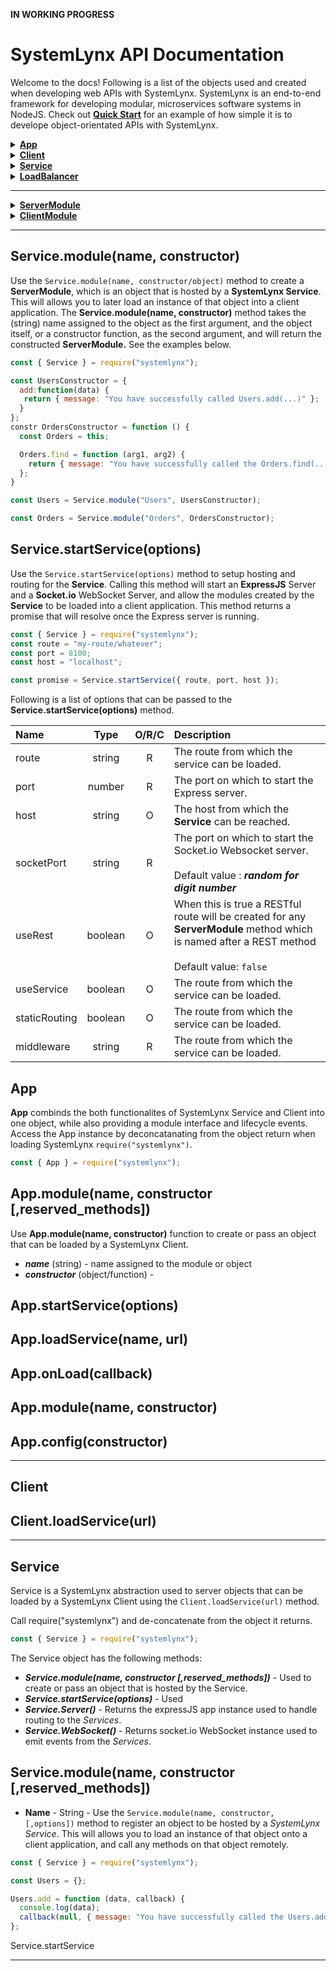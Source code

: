 **IN WORKING PROGRESS**

# SystemLynx API Documentation

Welcome to the docs! Following is a list of the objects used and created when developing web APIs with SystemLynx. SystemLynx is an end-to-end framework for developing modular, microservices software systems in NodeJS. Check out [**Quick Start**](https://github.com/Odion100/SystemLynx#quick-start) for an example of how simple it is to develope object-orientated APIs with SystemLynx.

<details>
   <summary><b><a href="https://github.com/Odion100/SystemLynx/blob/tasksjs2.0/API.md#app">App</a></b></summary>
    
- [**startService(options)**](https://github.com/Odion100/SystemLynx/blob/tasksjs2.0/API.md#appstartserviceoptions) 
- [**loadService(name, url)**](https://github.com/Odion100/SystemLynx/blob/tasksjs2.0/API.md#apploadserviceurl) 
- [**onLoad(callback)**](https://github.com/Odion100/SystemLynx/tasksjs2.0/API.md#apponloadcallback) 
- [**module(name, constructor [,reserved_methods])**]() 
- [**config(constructor)**](https://github.com/Odion100/SystemLynx/tasksjs2.0/API.md#appconfigconstructor) 
- [**on(event, callback)**]() 
- [**emit(event, payload)**]()

</details>

<details>
   <summary><b><a href="https://github.com/Odion100/SystemLynx/tasksjs2.0/API.md#client">Client</a></b></summary>
    
- [**loadService(url)**]()

</details>

<details>
   <summary><b><a href="https://github.com/Odion100/SystemLynx/tasksjs2.0/API.md#service">Service</a></b></summary>
    
- [**startService(options)**]() 
- [**module(name, constructor [,options])**]() 
- [**Server()**]() 
- [**WebSocket()**]()

</details>

<details>
   <summary><b><a href="https://github.com/Odion100/SystemLynx/tasksjs2.0/API.md#service">LoadBalancer</a></b></summary>
    
- [**startService(options)**]() 
- [**module(name, constructor [,options])**]() 
- [**Server()**]() 
- [**WebSocket()**]() 
- [**clones**]()
  - [**register(options)**]()  
  - [**dispatch(event)**]()
  - [**assignDispatch(event)**]()

</details>

---

<details>
   <summary><b><a href="https://github.com/Odion100/SystemLynx/tasksjs2.0/API.md">ServerModule</a></b></summary>
    
- [**...constructedMethods**]()
- [**on(name, callback)**]() 
- [**emit(name, data)**]()

</details>

<details>
   <summary><b><a href="https://github.com/Odion100/SystemLynx/tasksjs2.0/API.md">ClientModule</a></b></summary>
    
- [**...loadedMethods**]() 
- [**on(name, callback)**]() 
- [**emit(name, data)**]()

</details>

---

## Service.module(name, constructor)

Use the `Service.module(name, constructor/object)` method to create a **ServerModule**, which is an object that is hosted by a **SystemLynx Service**. This will allows you to later load an instance of that object into a client application. The **Service.module(name, constructor)** method takes the (string) name assigned to the object as the first argument, and the object itself, or a constructor function, as the second argument, and will return the constructed **ServerModule.** See the examples below.

```javascript
const { Service } = require("systemlynx");

const UsersConstructor = {
  add:function(data) {
   return { message: "You have successfully called Users.add(...)" };
  }
};
constr OrdersConstructor = function () {
  const Orders = this;

  Orders.find = function (arg1, arg2) {
    return { message: "You have successfully called the Orders.find(...)" };
  };
}

const Users = Service.module("Users", UsersConstructor);

const Orders = Service.module("Orders", OrdersConstructor);
```

## Service.startService(options)

Use the `Service.startService(options)` method to setup hosting and routing for the **Service**. Calling this method will start an **ExpressJS** Server and a **Socket.io** WebSocket Server, and allow the modules created by the **Service** to be loaded into a client application. This method returns a promise that will resolve once the Express server is running.

```javascript
const { Service } = require("systemlynx");
const route = "my-route/whatever";
const port = 8100;
const host = "localhost";

const promise = Service.startService({ route, port, host });
```

Following is a list of options that can be passed to the **Service.startService(options)** method.

| Name          |  Type   | O/R/C | Description                                                                                                                                            |
| :------------ | :-----: | :---: | :----------------------------------------------------------------------------------------------------------------------------------------------------- |
| route         | string  |   R   | The route from which the service can be loaded.                                                                                                        |
| port          | number  |   R   | The port on which to start the Express server.                                                                                                         |
| host          | string  |   O   | The host from which the **Service** can be reached.                                                                                                    |
| socketPort    | string  |   R   | The port on which to start the Socket.io Websocket server. <br/><br/> Default value : **_random for digit number_**                                    |
| useRest       | boolean |   O   | When this is true a RESTful route will be created for any **ServerModule** method which is named after a REST method <br/><br/> Default value: `false` |
| useService    | boolean |   O   | The route from which the service can be loaded.                                                                                                        |
| staticRouting | boolean |   O   | The route from which the service can be loaded.                                                                                                        |
| middleware    | string  |   R   | The route from which the service can be loaded.                                                                                                        |

## App

**App** combinds the both functionalites of SystemLynx Service and Client into one object, while also providing a module interface and lifecycle events. Access the App instance by deconcatanating from the object return when loading SystemLynx `require("systemlynx")`.

```javascript
const { App } = require("systemlynx");
```

## App.module(name, constructor [,reserved_methods])

Use **App.module(name, constructor)** function to create or pass an object that can be loaded by a SystemLynx Client.

- **_name_** (string) - name assigned to the module or object
- **_constructor_** (object/function) -

## App.startService(options)

## App.loadService(name, url)

## App.onLoad(callback)

## App.module(name, constructor)

## App.config(constructor)

---

## Client

## Client.loadService(url)

---

## Service

Service is a SystemLynx abstraction used to server objects that can be loaded by a SystemLynx Client using the `Client.loadService(url)` method.

Call require("systemlynx") and de-concatenate from the object it returns.

```javascript
const { Service } = require("systemlynx");
```

The Service object has the following methods:

- **_Service.module(name, constructor [,reserved_methods])_** - Used to create or pass an object that is hosted by the Service.
- **_Service.startService(options)_** - Used
- **_Service.Server()_** - Returns the expressJS app instance used to handle routing to the _Services_.
- **_Service.WebSocket()_** - Returns socket.io WebSocket instance used to emit events from the _Services_.

## Service.module(name, constructor [,reserved_methods])

- **Name** - String -
  Use the `Service.module(name, constructor, [,options])` method to register an object to be hosted by a _SystemLynx Service_. This will allows you to load an instance of that object onto a client application, and call any methods on that object remotely.

```javascript
const { Service } = require("systemlynx");

const Users = {};

Users.add = function (data, callback) {
  console.log(data);
  callback(null, { message: "You have successfully called the Users.add method" });
};
```

Service.startService

---
